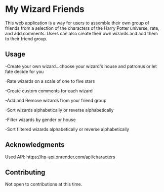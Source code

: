 # My Wizard Friends

This web application is a way for users to assemble their own group of friends from a selection of the characters of the Harry Potter universe, rate, and add comments. Users can also create their own wizards and add them to their friend group.


## Usage

-Create your own wizard...choose your wizard's house and patronus or let fate decide for you

-Rate wizards on a scale of one to five stars

-Create custom comments for each wizard

-Add and Remove wizards from your friend group

-Sort wizards alphabetically or reverse alphabetically

-Filter wizards by gender or house

-Sort filtered wizards alphabetically or reverse alphabetically


## Acknowledgments

Used API: https://hp-api.onrender.com/api/characters

## Contributing

Not open to contributions at this time.

